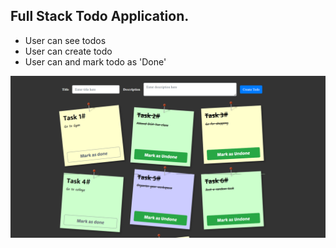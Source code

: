 ## Full Stack Todo Application.

- User can see todos
- User can create todo
- User can and mark todo as 'Done'

![alt text](./image.png)

